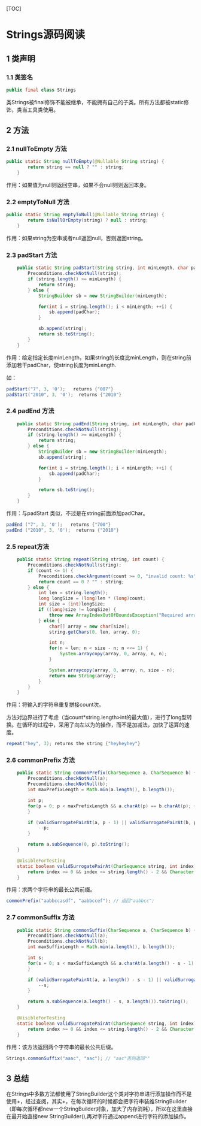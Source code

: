 [TOC]

# Strings源码阅读

## 1 类声明

### 1.1 类签名

```java
public final class Strings
```

类Strings被final修饰不能被继承，不能拥有自己的子类。所有方法都被static修饰，类当工具类使用。

## 2 方法

### 2.1 nullToEmpty 方法

```java
public static String nullToEmpty(@Nullable String string) {
        return string == null ? "" : string;
    }
```

作用：如果值为null则返回空串，如果不会null则则返回本身。

### 2.2 emptyToNull 方法

```java
public static String emptyToNull(@Nullable String string) {
        return isNullOrEmpty(string) ? null : string;
    }
```

作用：如果string为空串或者null返回null，否则返回string。

### 2.3 padStart 方法

```java
    public static String padStart(String string, int minLength, char padChar) {
        Preconditions.checkNotNull(string);
        if (string.length() >= minLength) {
            return string;
        } else {
            StringBuilder sb = new StringBuilder(minLength);

            for(int i = string.length(); i < minLength; ++i) {
                sb.append(padChar);
            }

            sb.append(string);
            return sb.toString();
        }
    }
```

作用：给定指定长度minLength，如果string的长度比minLength，则在string前添加若干padChar，使string长度为minLength.

如：

```java
padStart("7", 3, '0');   returns {"007"}
padStart("2010", 3, '0');  returns {"2010"}
```

### 2.4 padEnd 方法

```java
    public static String padEnd(String string, int minLength, char padChar) {
        Preconditions.checkNotNull(string);
        if (string.length() >= minLength) {
            return string;
        } else {
            StringBuilder sb = new StringBuilder(minLength);
            sb.append(string);

            for(int i = string.length(); i < minLength; ++i) {
                sb.append(padChar);
            }

            return sb.toString();
        }
    }
```

作用：与padStart 类似，不过是在string前面添加padChar。

```java
padEnd ("7", 3, '0');   returns {"700"}
padEnd ("2010", 3, '0');  returns {"2010"}
```

### 2.5 repeat方法

```java
    public static String repeat(String string, int count) {
        Preconditions.checkNotNull(string);
        if (count <= 1) {
            Preconditions.checkArgument(count >= 0, "invalid count: %s", count);
            return count == 0 ? "" : string;
        } else {
            int len = string.length();
            long longSize = (long)len * (long)count;
            int size = (int)longSize;
            if ((long)size != longSize) {
                throw new ArrayIndexOutOfBoundsException("Required array size too large: " + longSize);
            } else {
                char[] array = new char[size];
                string.getChars(0, len, array, 0);

                int n;
                for(n = len; n < size - n; n <<= 1) {
                    System.arraycopy(array, 0, array, n, n);
                }

                System.arraycopy(array, 0, array, n, size - n);
                return new String(array);
            }
        }
    }
```

作用：将输入的字符串重复拼接count次。

方法对边界进行了考虑（当count*string.length>int的最大值），进行了long型转换。在循环的过程中，采用了向左以为的操作，而不是加减法，加快了运算的速度。

```java
repeat("hey", 3); returns the string {"heyheyhey"}
```

### 2.6 commonPrefix 方法

```java
    public static String commonPrefix(CharSequence a, CharSequence b) {
        Preconditions.checkNotNull(a);
        Preconditions.checkNotNull(b);
        int maxPrefixLength = Math.min(a.length(), b.length());

        int p;
        for(p = 0; p < maxPrefixLength && a.charAt(p) == b.charAt(p); ++p) {
        }

        if (validSurrogatePairAt(a, p - 1) || validSurrogatePairAt(b, p - 1)) {
            --p;
        }

        return a.subSequence(0, p).toString();
    }

    @VisibleForTesting
    static boolean validSurrogatePairAt(CharSequence string, int index) {
        return index >= 0 && index <= string.length() - 2 && Character.isHighSurrogate(string.charAt(index)) && Character.isLowSurrogate(string.charAt(index + 1));
    }
```

作用：求两个字符串的最长公共前缀。

```java
commonPrefix("aabbccasdf", "aabbccef"); // 返回"aabbcc";
```

### 2.7 commonSuffix 方法

```java
    public static String commonSuffix(CharSequence a, CharSequence b) {
        Preconditions.checkNotNull(a);
        Preconditions.checkNotNull(b);
        int maxSuffixLength = Math.min(a.length(), b.length());

        int s;
        for(s = 0; s < maxSuffixLength && a.charAt(a.length() - s - 1) == b.charAt(b.length() - s - 1); ++s) {
        }

        if (validSurrogatePairAt(a, a.length() - s - 1) || validSurrogatePairAt(b, b.length() - s - 1)) {
            --s;
        }

        return a.subSequence(a.length() - s, a.length()).toString();
    }

    @VisibleForTesting
    static boolean validSurrogatePairAt(CharSequence string, int index) {
        return index >= 0 && index <= string.length() - 2 && Character.isHighSurrogate(string.charAt(index)) && Character.isLowSurrogate(string.charAt(index + 1));
    }
```

作用：该方法返回两个字符串的最长公共后缀。

```java
Strings.commonSuffix("aaac", "aac"); // "aac"否则返回"" 
```

## 3 总结

在Strings中多数方法都使用了StringBuilder这个类对字符串进行添加操作而不是使用+，经过查阅，其实+，在每次循环的时候都会把字符串装维StringBuilder（即每次循环都new一个StringBuilder对象，加大了内存消耗），所以在这里直接在最开始直接new StringBuilder(),再对字符通过append进行字符的添加操作。